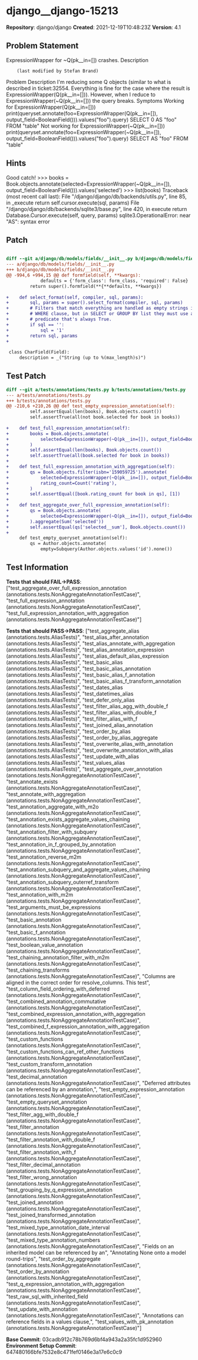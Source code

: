 # django__django-15213

**Repository**: django/django
**Created**: 2021-12-19T10:48:23Z
**Version**: 4.1

## Problem Statement

ExpressionWrapper for ~Q(pk__in=[]) crashes.
Description
	 
		(last modified by Stefan Brand)
	 
Problem Description
I'm reducing some Q objects (similar to what is described in ticket:32554. Everything is fine for the case where the result is ExpressionWrapper(Q(pk__in=[])). However, when I reduce to ExpressionWrapper(~Q(pk__in=[])) the query breaks.
Symptoms
Working for ExpressionWrapper(Q(pk__in=[]))
print(queryset.annotate(foo=ExpressionWrapper(Q(pk__in=[]), output_field=BooleanField())).values("foo").query)
SELECT 0 AS "foo" FROM "table"
Not working for ExpressionWrapper(~Q(pk__in=[]))
print(queryset.annotate(foo=ExpressionWrapper(~Q(pk__in=[]), output_field=BooleanField())).values("foo").query)
SELECT AS "foo" FROM "table"


## Hints

Good catch! >>> books = Book.objects.annotate(selected=ExpressionWrapper(~Q(pk__in=[]), output_field=BooleanField())).values('selected') >>> list(books) Traceback (most recent call last): File "/django/django/db/backends/utils.py", line 85, in _execute return self.cursor.execute(sql, params) File "/django/django/db/backends/sqlite3/base.py", line 420, in execute return Database.Cursor.execute(self, query, params) sqlite3.OperationalError: near "AS": syntax error

## Patch

```diff

diff --git a/django/db/models/fields/__init__.py b/django/db/models/fields/__init__.py
--- a/django/db/models/fields/__init__.py
+++ b/django/db/models/fields/__init__.py
@@ -994,6 +994,15 @@ def formfield(self, **kwargs):
             defaults = {'form_class': form_class, 'required': False}
         return super().formfield(**{**defaults, **kwargs})
 
+    def select_format(self, compiler, sql, params):
+        sql, params = super().select_format(compiler, sql, params)
+        # Filters that match everything are handled as empty strings in the
+        # WHERE clause, but in SELECT or GROUP BY list they must use a
+        # predicate that's always True.
+        if sql == '':
+            sql = '1'
+        return sql, params
+
 
 class CharField(Field):
     description = _("String (up to %(max_length)s)")


```

## Test Patch

```diff
diff --git a/tests/annotations/tests.py b/tests/annotations/tests.py
--- a/tests/annotations/tests.py
+++ b/tests/annotations/tests.py
@@ -210,6 +210,26 @@ def test_empty_expression_annotation(self):
         self.assertEqual(len(books), Book.objects.count())
         self.assertTrue(all(not book.selected for book in books))
 
+    def test_full_expression_annotation(self):
+        books = Book.objects.annotate(
+            selected=ExpressionWrapper(~Q(pk__in=[]), output_field=BooleanField()),
+        )
+        self.assertEqual(len(books), Book.objects.count())
+        self.assertTrue(all(book.selected for book in books))
+
+    def test_full_expression_annotation_with_aggregation(self):
+        qs = Book.objects.filter(isbn='159059725').annotate(
+            selected=ExpressionWrapper(~Q(pk__in=[]), output_field=BooleanField()),
+            rating_count=Count('rating'),
+        )
+        self.assertEqual([book.rating_count for book in qs], [1])
+
+    def test_aggregate_over_full_expression_annotation(self):
+        qs = Book.objects.annotate(
+            selected=ExpressionWrapper(~Q(pk__in=[]), output_field=BooleanField()),
+        ).aggregate(Sum('selected'))
+        self.assertEqual(qs['selected__sum'], Book.objects.count())
+
     def test_empty_queryset_annotation(self):
         qs = Author.objects.annotate(
             empty=Subquery(Author.objects.values('id').none())

```

## Test Information

**Tests that should FAIL→PASS**: ["test_aggregate_over_full_expression_annotation (annotations.tests.NonAggregateAnnotationTestCase)", "test_full_expression_annotation (annotations.tests.NonAggregateAnnotationTestCase)", "test_full_expression_annotation_with_aggregation (annotations.tests.NonAggregateAnnotationTestCase)"]

**Tests that should PASS→PASS**: ["test_aggregate_alias (annotations.tests.AliasTests)", "test_alias_after_annotation (annotations.tests.AliasTests)", "test_alias_annotate_with_aggregation (annotations.tests.AliasTests)", "test_alias_annotation_expression (annotations.tests.AliasTests)", "test_alias_default_alias_expression (annotations.tests.AliasTests)", "test_basic_alias (annotations.tests.AliasTests)", "test_basic_alias_annotation (annotations.tests.AliasTests)", "test_basic_alias_f_annotation (annotations.tests.AliasTests)", "test_basic_alias_f_transform_annotation (annotations.tests.AliasTests)", "test_dates_alias (annotations.tests.AliasTests)", "test_datetimes_alias (annotations.tests.AliasTests)", "test_defer_only_alias (annotations.tests.AliasTests)", "test_filter_alias_agg_with_double_f (annotations.tests.AliasTests)", "test_filter_alias_with_double_f (annotations.tests.AliasTests)", "test_filter_alias_with_f (annotations.tests.AliasTests)", "test_joined_alias_annotation (annotations.tests.AliasTests)", "test_order_by_alias (annotations.tests.AliasTests)", "test_order_by_alias_aggregate (annotations.tests.AliasTests)", "test_overwrite_alias_with_annotation (annotations.tests.AliasTests)", "test_overwrite_annotation_with_alias (annotations.tests.AliasTests)", "test_update_with_alias (annotations.tests.AliasTests)", "test_values_alias (annotations.tests.AliasTests)", "test_aggregate_over_annotation (annotations.tests.NonAggregateAnnotationTestCase)", "test_annotate_exists (annotations.tests.NonAggregateAnnotationTestCase)", "test_annotate_with_aggregation (annotations.tests.NonAggregateAnnotationTestCase)", "test_annotation_aggregate_with_m2o (annotations.tests.NonAggregateAnnotationTestCase)", "test_annotation_exists_aggregate_values_chaining (annotations.tests.NonAggregateAnnotationTestCase)", "test_annotation_filter_with_subquery (annotations.tests.NonAggregateAnnotationTestCase)", "test_annotation_in_f_grouped_by_annotation (annotations.tests.NonAggregateAnnotationTestCase)", "test_annotation_reverse_m2m (annotations.tests.NonAggregateAnnotationTestCase)", "test_annotation_subquery_and_aggregate_values_chaining (annotations.tests.NonAggregateAnnotationTestCase)", "test_annotation_subquery_outerref_transform (annotations.tests.NonAggregateAnnotationTestCase)", "test_annotation_with_m2m (annotations.tests.NonAggregateAnnotationTestCase)", "test_arguments_must_be_expressions (annotations.tests.NonAggregateAnnotationTestCase)", "test_basic_annotation (annotations.tests.NonAggregateAnnotationTestCase)", "test_basic_f_annotation (annotations.tests.NonAggregateAnnotationTestCase)", "test_boolean_value_annotation (annotations.tests.NonAggregateAnnotationTestCase)", "test_chaining_annotation_filter_with_m2m (annotations.tests.NonAggregateAnnotationTestCase)", "test_chaining_transforms (annotations.tests.NonAggregateAnnotationTestCase)", "Columns are aligned in the correct order for resolve_columns. This test", "test_column_field_ordering_with_deferred (annotations.tests.NonAggregateAnnotationTestCase)", "test_combined_annotation_commutative (annotations.tests.NonAggregateAnnotationTestCase)", "test_combined_expression_annotation_with_aggregation (annotations.tests.NonAggregateAnnotationTestCase)", "test_combined_f_expression_annotation_with_aggregation (annotations.tests.NonAggregateAnnotationTestCase)", "test_custom_functions (annotations.tests.NonAggregateAnnotationTestCase)", "test_custom_functions_can_ref_other_functions (annotations.tests.NonAggregateAnnotationTestCase)", "test_custom_transform_annotation (annotations.tests.NonAggregateAnnotationTestCase)", "test_decimal_annotation (annotations.tests.NonAggregateAnnotationTestCase)", "Deferred attributes can be referenced by an annotation,", "test_empty_expression_annotation (annotations.tests.NonAggregateAnnotationTestCase)", "test_empty_queryset_annotation (annotations.tests.NonAggregateAnnotationTestCase)", "test_filter_agg_with_double_f (annotations.tests.NonAggregateAnnotationTestCase)", "test_filter_annotation (annotations.tests.NonAggregateAnnotationTestCase)", "test_filter_annotation_with_double_f (annotations.tests.NonAggregateAnnotationTestCase)", "test_filter_annotation_with_f (annotations.tests.NonAggregateAnnotationTestCase)", "test_filter_decimal_annotation (annotations.tests.NonAggregateAnnotationTestCase)", "test_filter_wrong_annotation (annotations.tests.NonAggregateAnnotationTestCase)", "test_grouping_by_q_expression_annotation (annotations.tests.NonAggregateAnnotationTestCase)", "test_joined_annotation (annotations.tests.NonAggregateAnnotationTestCase)", "test_joined_transformed_annotation (annotations.tests.NonAggregateAnnotationTestCase)", "test_mixed_type_annotation_date_interval (annotations.tests.NonAggregateAnnotationTestCase)", "test_mixed_type_annotation_numbers (annotations.tests.NonAggregateAnnotationTestCase)", "Fields on an inherited model can be referenced by an", "Annotating None onto a model round-trips", "test_order_by_aggregate (annotations.tests.NonAggregateAnnotationTestCase)", "test_order_by_annotation (annotations.tests.NonAggregateAnnotationTestCase)", "test_q_expression_annotation_with_aggregation (annotations.tests.NonAggregateAnnotationTestCase)", "test_raw_sql_with_inherited_field (annotations.tests.NonAggregateAnnotationTestCase)", "test_update_with_annotation (annotations.tests.NonAggregateAnnotationTestCase)", "Annotations can reference fields in a values clause,", "test_values_with_pk_annotation (annotations.tests.NonAggregateAnnotationTestCase)"]

**Base Commit**: 03cadb912c78b769d6bf4a943a2a35fc1d952960
**Environment Setup Commit**: 647480166bfe7532e8c471fef0146e3a17e6c0c9
